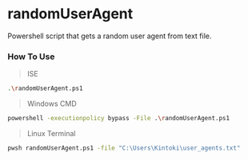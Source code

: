 # randomUserAgent
Powershell script that gets a random user agent from text file.

### How To Use
>ISE
```sh
.\randomUserAgent.ps1
```
>Windows CMD
```sh
powershell -executionpolicy bypass -File .\randomUserAgent.ps1
```
>Linux Terminal
```sh
pwsh randomUserAgent.ps1 -file "C:\Users\Kintoki\user_agents.txt"
```
